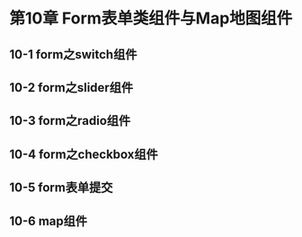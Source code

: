 # 第10章 Form表单类组件与Map地图组件

## 10-1 form之switch组件

## 10-2 form之slider组件

## 10-3 form之radio组件

## 10-4 form之checkbox组件

## 10-5 form表单提交

## 10-6 map组件